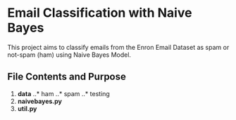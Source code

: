 # Email Classification with Naive Bayes
This project aims to classify emails from the Enron Email Dataset as spam or not-spam (ham) using Naive Bayes Model.

## File Contents and Purpose
1. **data** 
..* ham
..* spam
..* testing
2. **naivebayes.py**
3. **util.py**

